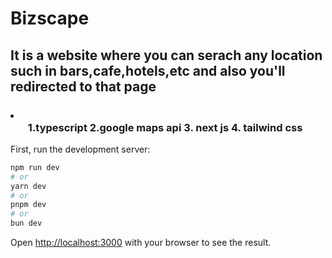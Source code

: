 <h1>Bizscape</h1>
<h2>It is a website where you can serach any location such in bars,cafe,hotels,etc and also you'll redirected to that page</h2>
<h3><li><ul>
  1.typescript
  2.google maps api
  3. next js
  4. tailwind css</ul>
</li></h3>

First, run the development server:

```bash
npm run dev
# or
yarn dev
# or
pnpm dev
# or
bun dev
```

Open [http://localhost:3000](http://localhost:3000) with your browser to see the result.

